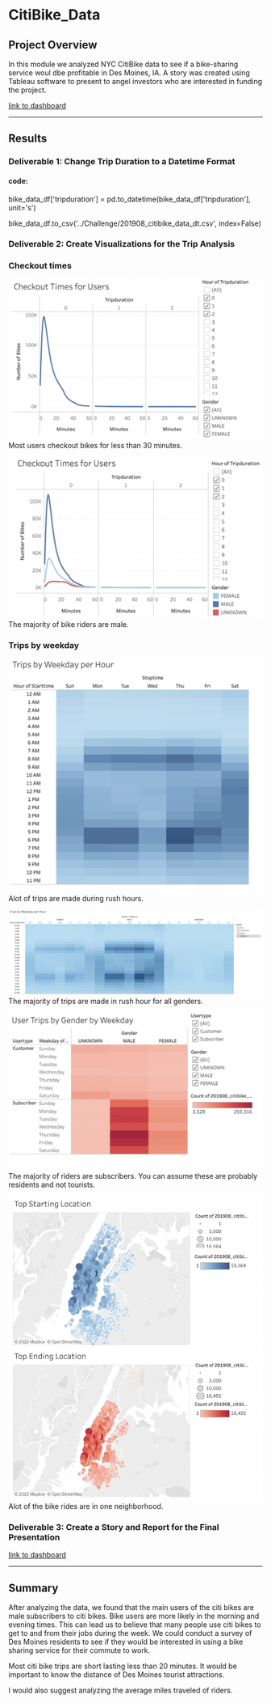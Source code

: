 # CitiBike_Data

## Project Overview
In this module we analyzed NYC CitiBike data to see if a bike-sharing service woul dbe profitable in Des Moines, IA. A story was created using Tableau software to present to angel investors who are interested in funding the project. 

[link to dashboard](https://public.tableau.com/shared/5PBXJS5JX?:display_count=n&:origin=viz_share_link)

-----

## Results

### Deliverable 1: Change Trip Duration to a Datetime Format

#### code:

bike_data_df['tripduration'] = pd.to_datetime(bike_data_df['tripduration'], unit='s')

bike_data_df.to_csv('../Challenge/201908_citibike_data_dt.csv', index=False)

### Deliverable 2: Create Visualizations for the Trip Analysis

### Checkout times
![Checkout_Users](images/Checkout_Users.png)
Most users checkout bikes for less than 30 minutes. 

![Checkout_Gender](images/Checkout_Gender.png)
The majority of bike riders are male. 

### Trips by weekday
![Trips_weekday](images/Trips_weekday.png)
Alot of trips are made during rush hours. 

![trips_gender](images/trips_gender.png)
The majority of trips are made in rush hour for all genders. 

![User_type](images/User_type.png)
The majority of riders are subscribers. You can assume these are probably residents and not tourists. 

![start_end](images/start_end.png)
Alot of the bike rides are in one neighborhood. 

### Deliverable 3: Create a Story and Report for the Final Presentation
[link to dashboard](https://public.tableau.com/shared/5PBXJS5JX?:display_count=n&:origin=viz_share_link)


----

## Summary 

After analyzing the data, we found that the main users of the citi bikes are male subscribers to citi bikes. Bike users are more likely in the morning and evening times. This can lead us to believe that many people use citi bikes to get to and from their jobs during the week. We could conduct a survey of Des Moines residents to see if they would be interested in using a bike sharing service for their commute to work. 

Most citi bike trips are short lasting less than 20 minutes. It would be important to know the distance of Des Moines tourist attractions. 

I would also suggest analyzing the average miles traveled of riders. 
